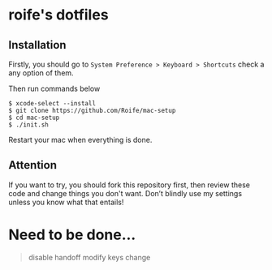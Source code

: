 # roife's dotfiles
## Installation
Firstly, you should go to `System Preference > Keyboard > Shortcuts` check a any option of them.

Then run commands below

    $ xcode-select --install
    $ git clone https://github.com/Roife/mac-setup
    $ cd mac-setup
    $ ./init.sh

Restart your mac when everything is done.

## Attention
If you want to try, you should fork this repository first, then review these code and change things you don't want. Don’t blindly use my settings unless you know what that entails!

# Need to be done...
> disable handoff
> modify keys change
